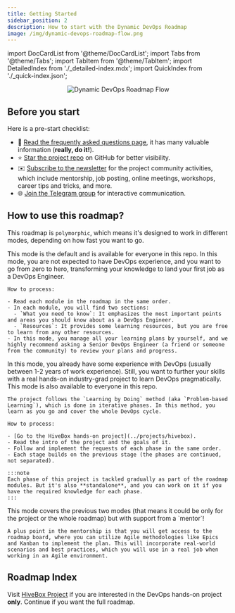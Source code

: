 ```yaml
---
title: Getting Started
sidebar_position: 2
description: How to start with the Dynamic DevOps Roadmap
image: /img/dynamic-devops-roadmap-flow.png
---
```


import DocCardList from '@theme/DocCardList';
import Tabs from '@theme/Tabs';
import TabItem from '@theme/TabItem';
import DetailedIndex from './_detailed-index.mdx';
import QuickIndex from './_quick-index.json';

<p align="center">
  <img alt="Dynamic DevOps Roadmap Flow" border="0" src="/img/dynamic-devops-roadmap-flow.png" />
</p>

## Before you start

Here is a pre-start checklist:

- 📃 <a target="_blank" href="../faq/">Read the frequently asked questions page</a>, it has many valuable information (**really, do it!**).
- ⭐ <a target="_blank" href="https://github.com/DevOpsHiveHQ/dynamic-devops-roadmap">Star the project repo</a> on GitHub for better visibility.
- ✉️ <a target="_blank" href="https://newsletter.devopsroadmap.io/subscribe">Subscribe to the newsletter</a> for the project community activities, which include mentorship, job posting, online meetings, workshops, career tips and tricks, and more.
- 🌐 <a target="_blank" href="https://t.me/DevOpsHive/985">Join the Telegram group</a> for interactive communication.

## How to use this roadmap?

This roadmap is `polymorphic`, which means it's designed to work in different modes, depending on how fast you want to go.

<Tabs>
  <TabItem value="self-paced-roadmap" label="Self-Paced Roadmap" default>
    This mode is the default and is available for everyone in this repo. In this mode, you are not expected to have DevOps experience, and you want to go from zero to hero, transforming your knowledge to land your first job as a DevOps Engineer.

    How to process:

    - Read each module in the roadmap in the same order.
    - In each module, you will find two sections:
      - `What you need to know`: It emphasizes the most important points and areas you should know about as a DevOps Engineer.
      - `Resources`: It provides some learning resources, but you are free to learn from any other resources.
    - In this mode, you manage all your learning plans by yourself, and we highly recommend asking a Senior DevOps Engineer (a friend or someone from the community) to review your plans and progress.
  </TabItem>

  <TabItem value="hands-on-project" label="Hands-on Project">
    In this mode, you already have some experience with DevOps (usually between 1-2 years of work experience). Still, you want to further your skills with a real hands-on industry-grad project to learn DevOps pragmatically. This mode is also available to everyone in this repo.

    The project follows the `Learning by Doing` method (aka `Problem-based Learning`), which is done in iterative phases. In this method, you learn as you go and cover the whole DevOps cycle.

    How to process:

    - [Go to the HiveBox hands-on project](../projects/hivebox).
    - Read the intro of the project and the goals of it.
    - Follow and implement the requests of each phase in the same order.
    - Each stage builds on the previous stage (the phases are continued, not separated).

    :::note
    Each phase of this project is tackled gradually as part of the roadmap modules. But it's also **standalone**, and you can work on it if you have the required knowledge for each phase.
    :::
  </TabItem>

  <TabItem value="mentorship-program" label="Mentorship Program">
    This mode covers the previous two modes (that means it could be only for the project or the whole roadmap) but with support from a `mentor`!

    A plus point in the mentorship is that you will get access to the roadmap board, where you can utilize Agile methodologies like Epics and Kanban to implement the plan. This will incorporate real-world scenarios and best practices, which you will use in a real job when working in an Agile environment.
  </TabItem>
</Tabs>


## Roadmap Index

Visit [HiveBox Project](../projects/hivebox/) if you are interested in the DevOps hands-on project **only**. Continue if you want the full roadmap.

<Tabs>
  <TabItem value="quick" label="Quick Index" default>
    <DocCardList items={QuickIndex} />
  </TabItem>
  <TabItem value="detailed" label="Detailed Index">
    <DetailedIndex />
  </TabItem>
</Tabs>

